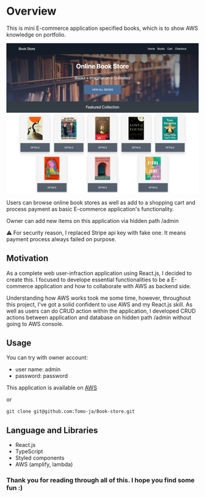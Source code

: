# Overview

This is mini E-commerce application specified books, which is to show AWS knowledge on portfolio.

<img src="/Preview.png" alt="Preview of the App">

Users can browse online book stores as well as add to a shopping cart and process payment as basic E-commerce application's functionality.

Owner can add new items on this application via hidden path /admin

⚠️ For security reason, I replaced Stripe api key with fake one. It means payment process always failed on purpose.

## Motivation

As a complete web user-infraction application using React.js, I decided to create this. I focused to develope essential functionalities to be a E-commerce application and how to collaborate with AWS as backend side.

Understanding how AWS works took me some time, however, throughout this project, I've got a solid confident to use AWS and my React.js skill. As well as users can do CRUD action within the application, I developed CRUD actions between application and database on hidden path /admin without going to AWS console.

## Usage

You can try with owner account:

- user name: admin
- password: password

This application is available on [AWS](http://ookstore-20221014214828-hostingbucket-dev.s3-website.ca-central-1.amazonaws.com/)

or

```
git clone git@github.com:Tomo-ja/Book-store.git
```

## Language and Libraries

- React.js
- TypeScript
- Styled components
- AWS (amplify, lambda)

### Thank you for reading through all of this. I hope you find some fun :)
